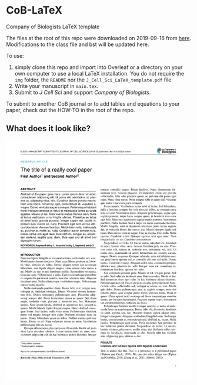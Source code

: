 # CoB-LaTeX
Company of Biologists LaTeX template

The files at the root of this repo were downloaded on 2019-09-16 from [here](https://jcs.biologists.org/sites/default/files/JCS_latex_template.zip).
Modifications to the class file and bst will be updated here.

To use:

1. simply clone this repo and import into Overleaf or a directory on your own computer to use a local LaTeX installation. You do not require the `img` folder, the `README` nor the `J_Cell_Sci_LaTeX_template.pdf` file.
2. Write your manuscript in `main.tex`.
3. Submit to _J Cell Sci_ and support _Company of Biologists_.

To submit to another CoB journal or to add tables and equations to your paper, check out the HOW-TO in the root of the repo.

## What does it look like?

![img](img/example.png?raw=true "image")